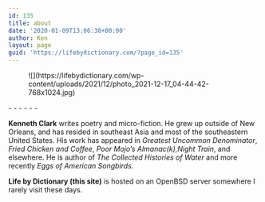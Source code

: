 ```yaml
---
id: 135
title: about
date: '2020-01-09T13:06:38+00:00'
author: Ken
layout: page
guid: 'https://lifebydictionary.com/?page_id=135'
---
```


<figure class="wp-block-image size-large">![](https://lifebydictionary.com/wp-content/uploads/2021/12/photo_2021-12-17_04-44-42-768x1024.jpg)</figure>- - - - - -

**Kenneth Clark** writes poetry and micro-fiction. He grew up outside of New Orleans, and has resided in southeast Asia and most of the southeastern United States. His work has appeared in *Greatest Uncommon Denominator*, *Fried Chicken and Coffee*, *Poor Mojo’s Almanac(k),Night Train*, and elsewhere. He is author of *The Collected Histories of Water* and more recently *Eggs of American Songbirds*.

**Life by Dictionary (this site)** is hosted on an OpenBSD server somewhere I rarely visit these days.